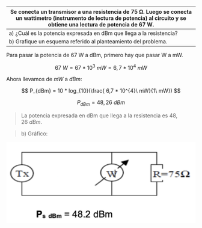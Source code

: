 | Se conecta un transmisor a una resistencia de 75 Ω. Luego se conecta un wattimetro (instrumento de lectura de potencia) al circuito y se obtiene una lectura de potencia de 67 W. |
| --------------------------------------------------------------------------------------------------------------------------------------------------------------------------------- |
| a) ¿Cuál es la potencia expresada en dBm que llega a la resistencia?                                                                                                              |
| b) Grafique un esquema referido al planteamiento del problema.                                                                                                                    |

Para pasar la potencia de 67 W a dBm, primero hay que pasar W a mW.

$$
67\ W = 67 * 10^{3}\ mW = 6,7 * 10^{4}\ mW
$$

Ahora llevamos de $mW$ a $dBm$:

$$
P_{dBm} = 10 * log_{10}(\frac{ 6,7 * 10^{4}\ mW}{1\ mW})
$$

$$
P_{dBm} = 48,26\ dBm
$$

> La potencia expresada en dBm que llega a la resistencia es $48,26\ dBm$.

> b) Gráfico:

![2.18 image](assets/2-18.png)
